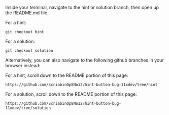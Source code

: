 Inside your terminal, navigate to the hint or solution branch, then open up the README.md file.

For a hint:

```
git checkout hint
```

For a solution:

```
git checkout solution
```

Alternatively, you can also navigate to the following github branches in your browser instead:

For a hint, scroll down to the README portion of this page:

```
https://github.com/ScriabinOp8No12/hint-button-bug-11xdev/tree/hint
```

For a solution, scroll down to the README portion of this page:

```
https://github.com/ScriabinOp8No12/hint-button-bug-11xdev/tree/solution
```